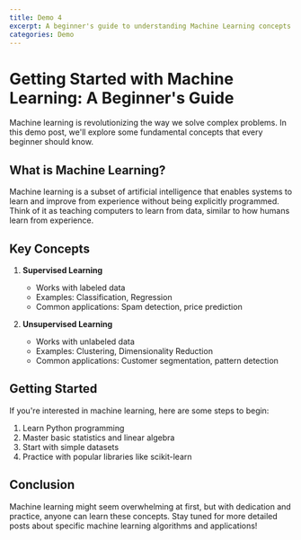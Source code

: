 ```yaml
---
title: Demo 4
excerpt: A beginner's guide to understanding Machine Learning concepts
categories: Demo
---
```


# Getting Started with Machine Learning: A Beginner's Guide

Machine learning is revolutionizing the way we solve complex problems. In this demo post, we'll explore some fundamental concepts that every beginner should know.

## What is Machine Learning?

Machine learning is a subset of artificial intelligence that enables systems to learn and improve from experience without being explicitly programmed. Think of it as teaching computers to learn from data, similar to how humans learn from experience.

## Key Concepts

1. **Supervised Learning**
   - Works with labeled data
   - Examples: Classification, Regression
   - Common applications: Spam detection, price prediction

2. **Unsupervised Learning**
   - Works with unlabeled data
   - Examples: Clustering, Dimensionality Reduction
   - Common applications: Customer segmentation, pattern detection

## Getting Started

If you're interested in machine learning, here are some steps to begin:

1. Learn Python programming
2. Master basic statistics and linear algebra
3. Start with simple datasets
4. Practice with popular libraries like scikit-learn

## Conclusion

Machine learning might seem overwhelming at first, but with dedication and practice, anyone can learn these concepts. Stay tuned for more detailed posts about specific machine learning algorithms and applications!
